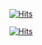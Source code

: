 [![Hits](https://hits.sh/github.com/cursed-hacker/cursed-hacker.svg?style=plastic&label=Profile%20Visits&color=9f9f9f&logo=hotjar)](https://hits.sh/github.com/cursed-hacker/cursed-hacker/)

[![Hits](https://hits.sh/github.com/cursed-hacker/cursed-hacker.svg?style=plastic&label=Profile%20Visits&color=$4c1&logo=hotjar)](https://hits.sh/github.com/cursed-hacker/cursed-hacker/)

